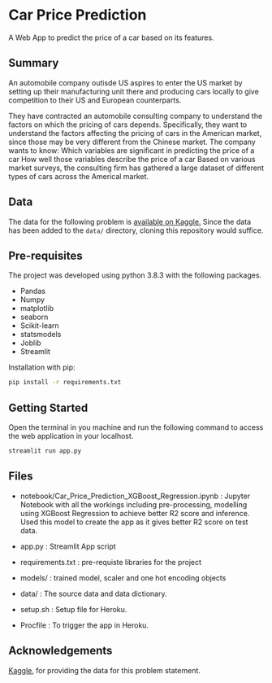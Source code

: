 # Car Price Prediction

A Web App to predict the price of a car based on its features.




## Summary

An automobile company outisde US aspires to enter the US market by setting up their manufacturing unit there and producing cars locally to give competition to their US and European counterparts.

They have contracted an automobile consulting company to understand the factors on which the pricing of cars depends. Specifically, they want to understand the factors affecting the pricing of cars in the American market, since those may be very different from the Chinese market. The company wants to know:
Which variables are significant in predicting the price of a car How well those variables describe the price of a car Based on various market surveys, the consulting firm has gathered a large dataset of different types of cars across the Americal market.

## Data

The data for the following problem is [available on Kaggle.](https://www.kaggle.com/hellbuoy/car-price-prediction/) 
Since the data has been added to the `data/` directory, cloning this repository would suffice.

## Pre-requisites

The project was developed using python 3.8.3 with the following packages.
- Pandas
- Numpy
- matplotlib
- seaborn
- Scikit-learn
- statsmodels
- Joblib
- Streamlit


Installation with pip:

```bash
pip install -r requirements.txt
```


## Getting Started
Open the terminal in you machine and run the following command to access the web application in your localhost.
```bash
streamlit run app.py
```

## Files
- notebook/Car_Price_Prediction_XGBoost_Regression.ipynb : Jupyter Notebook with all the workings including pre-processing, modelling using XGBoost Regression to achieve better R2 score and inference. Used this model to create the app as it gives better R2 score on test data.

- app.py : Streamlit App script
- requirements.txt : pre-requiste libraries for the project
- models/ : trained model, scaler and one hot encoding objects
- data/ : The source data and data dictionary.
- setup.sh : Setup file for Heroku.
- Procfile : To trigger the app in Heroku.


## Acknowledgements

[Kaggle](https://kaggle.com/), for providing the data for this problem statement.
